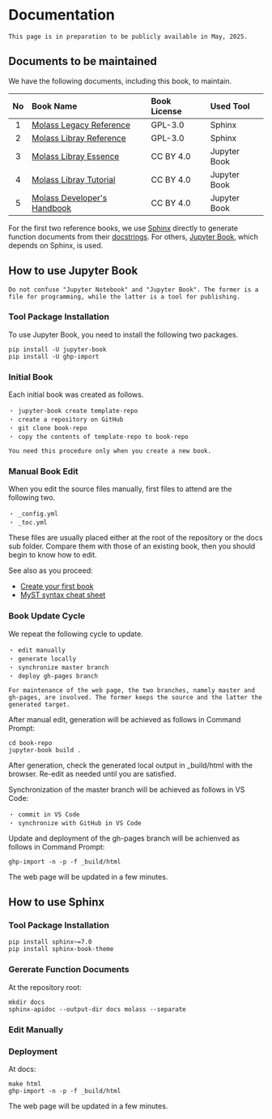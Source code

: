 # Documentation

```{warning}
This page is in preparation to be publicly available in May, 2025.
```

## Documents to be maintained

We have the following documents, including this book, to maintain.

|No |   Book Name           | Book License | Used Tool |
|:-:|:--------------------------|:--------|:-----------|
| 1 |[Molass Legacy Reference](https://freesemt.github.io/molass-legacy/) |GPL-3.0 |Sphinx |
| 2 |[Molass Libray Reference](https://freesemt.github.io/molass-library/)|GPL-3.0 |Sphinx |
| 3 |[Molass Libray Essence](https://freesemt.github.io/molass-essence/)  |CC BY 4.0|Jupyter Book|
| 4 |[Molass Libray Tutorial](https://freesemt.github.io/molass-tutorial/)|CC BY 4.0|Jupyter Book|
| 5 |[Molass Developer's Handbook](https://freesemt.github.io/molass-develop/)|CC BY 4.0|Jupyter Book|

For the first two reference books, we use [Sphinx](https://github.com/sphinx-doc/sphinx) directly to generate function documents from their [docstrings](https://peps.python.org/pep-0257/). For others, [Jupyter Book](https://github.com/jupyter-book/jupyter-book), which depends on Sphinx, is used.

## How to use Jupyter Book

```{note}
Do not confuse "Jupyter Notebook" and "Jupyter Book". The former is a file for programming, while the latter is a tool for publishing.
```

### Tool Package Installation

To use Jupyter Book, you need to install the following two packages.

```
pip install -U jupyter-book
pip install -U ghp-import
```

### Initial Book

Each initial book was created as follows.

    ・ jupyter-book create template-repo
    ・ create a repository on GitHub
    ・ git clone book-repo
    ・ copy the contents of template-repo to book-repo

```{note}
You need this procedure only when you create a new book.
```

### Manual Book Edit

When you edit the source files manually, first files to attend are the following two.

    ・ _config.yml
    ・ _toc.yml

These files are usually placed either at the root of the repository or the docs sub folder. Compare them with those of an existing book, then you should begin to know how to edit.

See also as you proceed:

* [Create your first book](https://jupyterbook.org/en/stable/start/your-first-book)
* [MyST syntax cheat sheet](https://jupyterbook.org/en/stable/reference/cheatsheet.html)

### Book Update Cycle

We repeat the following cycle to update.

    ・ edit manually
    ・ generate locally
    ・ synchronize master branch
    ・ deploy gh-pages branch

```{note}
For maintenance of the web page, the two branches, namely master and gh-pages, are involved. The former keeps the source and the latter the generated target.
```

After manual edit, generation will be achieved as follows in Command Prompt:

```none
cd book-repo
jupyter-book build .
```

After generation, check the generated local output in _build/html with the browser. Re-edit as needed until you are satisfied.

Synchronization of the master branch will be achieved as follows in VS Code:

    ・ commit in VS Code
    ・ synchronize with GitHub in VS Code

Update and deployment of the gh-pages branch will be achienved as follows in Command Prompt:

```none
ghp-import -n -p -f _build/html
```

The web page will be updated in a few minutes.

## How to use Sphinx

### Tool Package Installation

```none
pip install sphinx~=7.0 
pip install sphinx-book-theme
```

### Gererate Function Documents

At the repository root:

```none
mkdir docs
sphinx-apidoc --output-dir docs molass --separate
```

### Edit Manually



### Deployment

At docs:

```none
make html
ghp-import -n -p -f _build/html
```

The web page will be updated in a few minutes.
